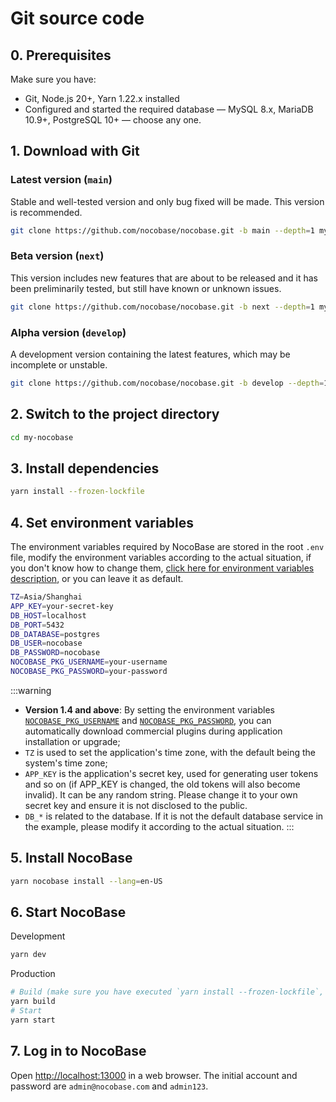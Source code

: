 # Git source code

## 0. Prerequisites

Make sure you have:

- Git, Node.js 20+, Yarn 1.22.x installed
- Configured and started the required database &mdash; MySQL 8.x, MariaDB 10.9+, PostgreSQL 10+ &mdash; choose any one.

## 1. Download with Git

### Latest version (`main`)

Stable and well-tested version and only bug fixed will be made. This version is recommended.

```bash
git clone https://github.com/nocobase/nocobase.git -b main --depth=1 my-nocobase
```

### Beta version (`next`)

This version includes new features that are about to be released and it has been preliminarily tested, but still have known or unknown issues.

```bash
git clone https://github.com/nocobase/nocobase.git -b next --depth=1 my-nocobase
```

### Alpha version (`develop`)

A development version containing the latest features, which may be incomplete or unstable.

```bash
git clone https://github.com/nocobase/nocobase.git -b develop --depth=1 my-nocobase
```

## 2. Switch to the project directory

```bash
cd my-nocobase
```

## 3. Install dependencies

```bash
yarn install --frozen-lockfile
```

## 4. Set environment variables

The environment variables required by NocoBase are stored in the root `.env` file, modify the environment variables according to the actual situation, if you don't know how to change them, [click here for environment variables description](../env.md), or you can leave it as default.

```bash
TZ=Asia/Shanghai
APP_KEY=your-secret-key
DB_HOST=localhost
DB_PORT=5432
DB_DATABASE=postgres
DB_USER=nocobase
DB_PASSWORD=nocobase
NOCOBASE_PKG_USERNAME=your-username
NOCOBASE_PKG_PASSWORD=your-password
```

:::warning

- **Version 1.4 and above**: By setting the environment variables [`NOCOBASE_PKG_USERNAME`](/welcome/getting-started/env#nocobase_pkg_username) and [`NOCOBASE_PKG_PASSWORD`](/welcome/getting-started/env#nocobase_pkg_password), you can automatically download commercial plugins during application installation or upgrade;
- `TZ` is used to set the application's time zone, with the default being the system's time zone;
- `APP_KEY` is the application's secret key, used for generating user tokens and so on (if APP_KEY is changed, the old tokens will also become invalid). It can be any random string. Please change it to your own secret key and ensure it is not disclosed to the public.
- `DB_*` is related to the database. If it is not the default database service in the example, please modify it according to the actual situation.
  :::

## 5. Install NocoBase

```bash
yarn nocobase install --lang=en-US
```

## 6. Start NocoBase

Development

```bash
yarn dev
```

Production

```bash
# Build (make sure you have executed `yarn install --frozen-lockfile`, note that it does not include `--production`)
yarn build
# Start
yarn start
```

## 7. Log in to NocoBase

Open [http://localhost:13000](http://localhost:13000) in a web browser. The initial account and password are `admin@nocobase.com` and `admin123`.
